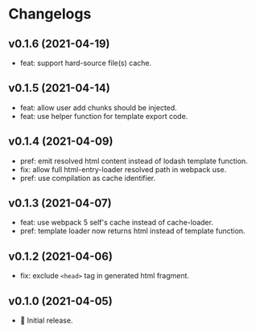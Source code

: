 # Changelogs

## v0.1.6 (2021-04-19)

- feat: support hard-source file(s) cache.

## v0.1.5 (2021-04-14)

- feat: allow user add chunks should be injected.
- feat: use helper function for template export code.

## v0.1.4 (2021-04-09)

- pref: emit resolved html content instead of lodash template function.
- fix: allow full html-entry-loader resolved path in webpack use.
- pref: use compilation as cache identifier.

## v0.1.3 (2021-04-07)

- feat: use webpack 5 self's cache instead of cache-loader.
- pref: template loader now returns html instead of template function.

## v0.1.2 (2021-04-06)

- fix: exclude `<head>` tag in generated html fragment.

## v0.1.0 (2021-04-05)

- 🎉 Initial release.
